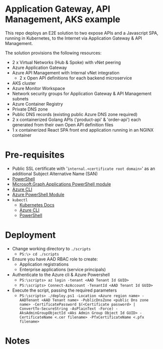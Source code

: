 # Application Gateway, API Management, AKS example

This repo deploys an E2E solution to two expose APIs and a Javascript SPA, running in Kubernetes, to the Internet via Application Gateway & API Management.

The solution provisions the following resources:

- 2 x Virtual Networks (Hub & Spoke) with vNet peering
- Azure Application Gateway
- Azure API Management with Internal vNet integration
    - 2 x Open API definitions for each backend microservice
- AKS cluster
- Azure Monitor Workspace
- Network security groups for Application Gateway & API Management subnets
- Azure Container Registry
- Private DNS zone
- Public DNS records (existing public Azure DNS zone required)
- 2 x containerized Golang APIs ('product-api' & 'order-api') each generated from their own Open API definition files
- 1 x containerized React SPA front end application running in an NGINX container

# Pre-requisites

- Public SSL certificate with '`internal.<certificate root domain>`' as an additional Subject Alternative Name (SAN)
- [PowerShell](https://docs.microsoft.com/en-us/powershell/scripting/install/installing-powershell?view=powershell-7.2)
- [Microsoft.Graph.Applications PowerShell module](https://docs.microsoft.com/en-us/powershell/microsoftgraph/installation?view=graph-powershell-1.0)
- [Azure CLI](https://docs.microsoft.com/en-us/cli/azure/install-azure-cli)
- [Azure PowerShell Module](https://docs.microsoft.com/en-us/powershell/azure/install-az-ps?view=azps-8.1.0)
- `kubectl`
  - [Kubernetes Docs](https://kubernetes.io/docs/tasks/tools/)
  - [Azure CLI](https://docs.microsoft.com/en-us/cli/azure/aks?view=azure-cli-latest#az-aks-install-cli) 
  - [PowerShell](https://docs.microsoft.com/en-us/powershell/module/az.aks/install-azakskubectl?view=azps-8.1.0)

# Deployment

- Change working directory to `./scripts`
  - `PS:\> cd ./scripts`
- Ensure you have AAD RBAC role to create:
  - Application registrations
  - Enterprise applications (service principals)
- Authenticate to the Azure cli & Azure Powershell
  - `PS:\scripts> az login -tenant <AAD Tenant Id GUID>`
  - `PS:\scripts> Connect-AzAccount -TenantId <AAD Tenant Id GUID>`
- Execute the script, passing the required parameters
  - `PS:\scripts> ./deploy.ps1 -Location <Azure region name> -AADTenant <AAD Tenant name> -PublicDnsZone <public Dns zone name> -CertificatePassword $(<Certificate password> | ConvertTo-SecureString -AsPlainText -Force) -AksAdminGroupObjectId <Aks Admin Group Object Id GUID> -CertificateName <.cer filename> -PfxCertificateName <.pfx filename>`


# Notes

